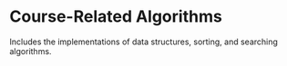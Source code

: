 # Course-Related Algorithms
Includes the implementations of data structures, sorting, and searching algorithms.
